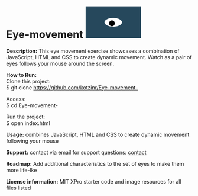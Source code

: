 # Eye-movement    <img src="oneeye.png" width=150px>
  
**Description:** This eye movement exercise showcases a combination of JavaScript, HTML and CSS to create dynamic movement. Watch as a pair of eyes follows your mouse around the screen. 

**How to Run:** <br>
Clone this project: <br>
$ git clone https://github.com/kotzinr/Eye-movement- <br>

Access: <br>
$ cd Eye-movement- <br>

Run the project: <br>
$ open index.html <br>

**Usage:** combines JavaScript, HTML and CSS to create dynamic movement following your mouse

**Support:** contact via email for support questions: <a href="mailto:rkotzin@gmail.com">contact</a>

**Roadmap:** Add additional characteristics to the set of eyes to make them more life-lke 

**License information:** MIT XPro starter code and image resources for all files listed

